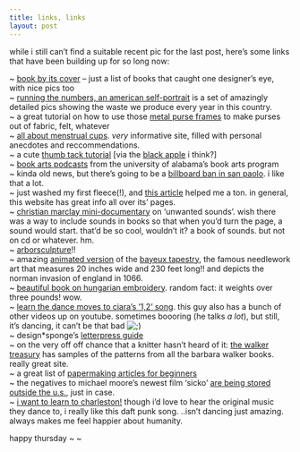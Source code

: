 ```yaml
---
title: links, links    
layout: post
---
```


while i still can&#8217;t find a suitable recent pic for the last post, here&#8217;s some links that have been building up for so long now:

~ [book by its cover][1] &#8211; just a list of books that caught one designer&#8217;s eye, with nice pics too  
~ [running the numbers, an american self-portrait][2] is a set of amazingly detailed pics showing the waste we produce every year in this country.   
~ a great tutorial on how to use those [metal purse frames][3] to make purses out of fabric, felt, whatever  
~ [all about menstrual cups][4]. *very* informative site, filled with personal anecdotes and reccommendations.   
~ a cute [thumb tack tutorial][5] [via the [black apple][6] i think?]  
~ [book arts podcasts][7] from the university of alabama&#8217;s book arts program  
~ kinda old news, but there&#8217;s going to be a [billboard ban in san paolo][8]. i like that a lot.  
~ just washed my first fleece(!), and [this article][9] helped me a ton. in general, this website has great info all over its&#8217; pages.   
~ [christian marclay mini-documentary][10] on &#8216;unwanted sounds&#8217;. wish there was a way to include sounds in books so that when you&#8217;d turn the page, a sound would start. that&#8217;d be so cool, wouldn&#8217;t it? a book of sounds. but not on cd or whatever. hm.  
~ [arborsculpture][11]!!  
~ amazing [animated version][12] of the [bayeux tapestry][13], the famous needlework art that measures 20 inches wide and 230 feet long!! and depicts the norman invasion of england in 1066.   
~ [beautiful book on hungarian embroidery][14]. random fact: it weights over three pounds! wow.   
~ [learn the dance moves to ciara&#8217;s &#8217;1,2&#8217; song][15]. this guy also has a bunch of other videos up on youtube. sometimes boooring (he talks *a lot*), but still, it&#8217;s dancing, it can&#8217;t be that bad <img src="http://localhost:8888/wordpress/wp-includes/images/smilies/icon_wink.gif" alt=";)" class="wp-smiley" />  
~ design*sponge&#8217;s [letterpress guide][16]   
~ on the very off off chance that a knitter hasn&#8217;t heard of it: [the walker treasury][17] has samples of the patterns from all the barbara walker books. really great site.  
~ a great list of [papermaking articles for beginners][18]  
~ the negatives to michael moore&#8217;s newest film &#8216;sicko&#8217; [are being stored outside the u.s.][19], just in case.  
~ [i want to learn to charleston!][20] though i&#8217;d love to hear the original music they dance to, i really like this daft punk song. ..isn&#8217;t dancing just amazing. always makes me feel happier about humanity. 

happy thursday ~ ~

 [1]: http://www.book-by-its-cover.com/
 [2]: http://www.chrisjordan.com/current_set2.php?id=?view=XXX_09NNN/
 [3]: http://u-handbag.typepad.com/uhandblog/2006/12/purse_frames_de.html
 [4]: http://menstrualcups.org/
 [5]: http://howaboutorange.blogspot.com/2007/03/thumb-tack-tutorial.html
 [6]: http://www.theblackapple.typepad.com/
 [7]: http://www.bookarts.ua.edu/podcast/podcasts.html
 [8]: http://www.iht.com/articles/2006/12/12/news/brazil.php
 [9]: http://www.hjsstudio.com/wash.html
 [10]: http://www.youtube.com/watch?v=4yqM3dAqTzs
 [11]: http://arborsculpture.blogspot.com/
 [12]: http://youtube.com/watch?v=bDaB-NNyM8o
 [13]: http://en.wikipedia.org/wiki/Bayeux_Tapestry
 [14]: http://shop.folkology.com/products/treasures-of-kalocsa-book-on-kalocsa-embroidery
 [15]: http://youtube.com/watch?v=rtZi7zlnDeA
 [16]: http://dsletterpressguide.blogspot.com/
 [17]: http://thewalkertreasury.wordpress.com/
 [18]: http://www.handpapermaking.org/beginner/index.htm
 [19]: http://michaelmoore.com/words/mikeinthenews/index.php?id=9809
 [20]: http://youtube.com/watch?v=339ixMtHrVk
